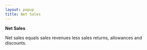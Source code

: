 ```yaml
---
layout: popup
title: Net Sales
---
```



**Net Sales**


Net sales equals sales revenues less sales returns, allowances and discounts.
